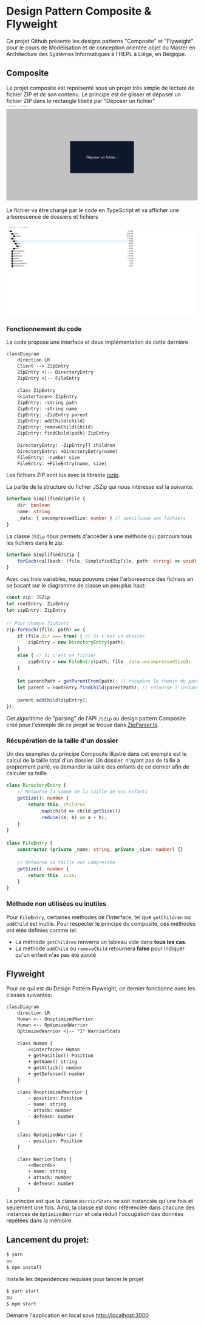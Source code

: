 # Design Pattern Composite & Flyweight

Ce projet Github présente les designs patterns "Composite" et "Flyweight" pour le cours de Modélisation et de conception orientée objet du Master en Architecture des Systèmes Informatiques à l'HEPL à Liège, en Belgique.

## Composite

Le projet composite est représenté sous un projet très simple de lecture de fichier ZIP et de son contenu. Le principe est de glisser et déposer un fichier ZIP dans le rectangle libellé par "Déposer un fichier"
![](./doc/drop_file.png)

Le fichier va être chargé par le code en TypeScript et va afficher une arborescence de dossiers et fichiers

![](/doc/file_view.png)

### Fonctionnement du code

Le code propose une interface et deux implémentation de cette dernière

```mermaid
classDiagram
    direction LR
    Client --> ZipEntry
    ZipEntry <|-- DirectoryEntry
    ZipEntry <|-- FileEntry

    class ZipEntry
    <<interface>> ZipEntry
    ZipEntry: -string path
    ZipEntry: -string name
    ZipEntry: -ZipEntry parent
    ZipEntry: addChild(child)
    ZipEntry: removeChild(child)
    ZipEntry: findChild(path) ZipEntry

    DirectoryEntry: -ZipEntry[] children
    DirectoryEntry: +DirectoryEntry(name)
    FileEntry: -number size
    FileEntry: +FileEntry(name, size)
```

Les fichiers ZIP sont lus avec la librairie [jszip](https://www.npmjs.com/package/jszip).

La partie de la structure du fichier JSZip qui nous intéresse est la suivante:
```ts
interface SimplifiedZipFile {
    dir: boolean
    name: string
    _data: { uncompressedSize: number } // spécifique aux fichiers
}
```

La classe `JSZip` nous permets d'accéder à une méthode qui parcours tous les fichiers dans le zip:

```ts
interface SimplifiedJSZip {
    forEach(callback: (file: SimplifiedZipFile, path: string) => void): void
}
```

Avec ces trois variables, nous pouvons créer l'arboresence des fichiers en se basant sur le diagramme de classe un peu plus haut:

```ts
const zip: JSZip
let rootEntry: ZipEntry
let zipEntry: ZipEntry

// Pour chaque fichiers
zip.forEach((file, path) => {
    if (file.dir === true) { // Si c'est un dossier
        zipEntry = new DirectoryEntry(path);
    }
    else { // Si c'est un fichier
        zipEntry = new FileEntry(path, file._data.uncompressedSize);
    }

    let parentPath = getParentFrom(path); // récupère le chemin du parent
    let parent = rootEntry.findChild(parentPath); // retourne l'instance du parent dans la hiérarchie

    parent.addChild(zipEntry);
});
```

Cet algorithme de "parsing" de l'API `JSZip` au design pattern Composite créé pour l'exmeple de ce projet se trouve dans [ZipParser.ts](/src/app/utils/ZipParser.ts).

### Récupération de la taille d'un dossier

Un des exemples du principe Composite illustré dans cet exemple est le calcul de la taille total d'un dossier. Un dossier, n'ayant pas de taille à proprement parlé, va demander la taille des enfants de ce dernier afin de calculer sa taille.

```ts
class DirectoryEntry {
    // Retourne la somme de la taille de ses enfants
    getSize(): number {
        return this._children
            .map(child => child.getSize())
            .reduce((a, b) => a + b);
    }
}

class FileEntry {
    constructor (private _name: string, private _size: number) {}

    // Retourne sa taille non compressée
    getSize(): number {
        return this._size;
    }
}
```

### Méthode non utilisées ou inutiles

Pour `FileEntry`, certaines méthodes de l'interface, tel que `getChildren` ou `addChild` est inutile. Pour respecter le principe du composite, ces méthodes ont étés définies comme tel:

- La méthode `getChildren` renverra un tableau vide dans **tous les cas**.
- La méthode `addChild` ou `removeChild` retournera **false** pour indiquer qu'un enfant n'as pas été ajouté 



## Flyweight

Pour ce qui est du Design Pattern Flyweight, ce dernier fonctionne avec les classes suivantes:

```mermaid
classDiagram
    direction LR
    Human <-- UnoptimizedWarrior
    Human <-- OptimizedWarrior
    OptimizedWarrior <|-- "1" WarriorStats 

    class Human {
        <<interface>> Human
        + getPosition() Position
        + getName() string
        + getAttack() number
        + getDefense() number
    }

    class UnoptimizedWarrior {
        - position: Position
        - name: string
        - attack: number
        - defense: number
    }

    class OptimizedWarrior {
        - position: Position
    }

    class WarriorStats {
        <<Record>>
        + name: string
        + attack: number
        + defense: number
    }
```

Le principe est que la classe `WarriorStats` ne soit instanciée qu'une fois et seulement une fois. Ainsi, la classe est donc référenciée dans chacune des instances de `OptimizedWarrior` et cela réduit l'occupation des données répétées dans la mémoire.

## Lancement du projet:
```sh
$ yarn
ou
$ npm install
```
Installe les dépendences requises pour lancer le projet

```sh
$ yarn start
ou
$ npm start
```
Démarre l'application en local sous [http://localhost:3000](http://localhost:3000)


